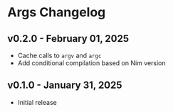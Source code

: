 # Args Changelog

## v0.2.0 - February 01, 2025

  * Cache calls to `argv` and `argc`
  * Add conditional compilation based on Nim version

## v0.1.0 - January 31, 2025

  * Initial release